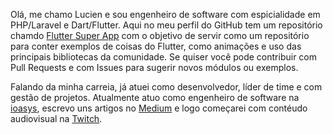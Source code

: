 Olá, me chamo Lucien e sou engenheiro de software com espicialidade em PHP/Laravel e Dart/Flutter. Aqui no meu perfil do GitHub tem um repositório chamdo [Flutter Super App](https://github.com/LucienCorreia/flutter-super-app) com o objetivo de servir como um repositório para conter exemplos de coisas do Flutter, como animações e uso das principais bibliotecas da comunidade. Se quiser você pode contribuir com Pull Requests e com Issues para sugerir novos módulos ou exemplos.

Falando da minha carreia, já atuei como desenvolvedor, líder de time e com gestão de projetos. Atualmente atuo como engenheiro de software na [ioasys](https://ioasys.com.br/), escrevo uns artigos no [Medium](https://medium.com/@lucienrc) e logo começarei com contéudo audiovisual na [Twitch](https://twitch.tv/lucienrc).
